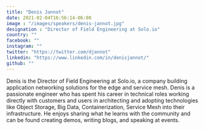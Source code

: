 ```yaml
---
title: "Denis Jannot"
date: 2021-02-04T16:56:14-06:00
image : "/images/speakers/denis-jannot.jpg"
designation : "Director of Field Engineering at Solo.io"
country: ""
facebook: ""
instagram: ""
twitter: "https://twitter.com/djannot"
linkedin: "https://www.linkedin.com/in/denisjannot/"
github: ""
---
```


Denis is the Director of Field Engineering at Solo.io, a company building application networking solutions for the edge and service mesh. Denis is a passionate engineer who has spent his career in technical roles working directly with customers and users in architecting and adopting technologies like Object Storage, Big Data, Containerization, Service Mesh into their infrastructure. He enjoys sharing what he learns with the community and can be found creating demos, writing blogs, and speaking at events.